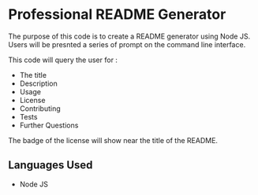 # Professional README Generator 
The purpose of this code is to create a README generator using Node JS. Users will be presnted a series of prompt on the command line interface. 

This code will query the user for : 
- The title
- Description
- Usage
- License 
- Contributing
- Tests
- Further Questions

The badge of the license will show near the title of the README.


## Languages Used
- Node JS